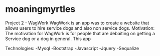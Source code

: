 # moaningmyrtles
Project 2 - WagWork
    WagWork is an app was to create a website that allows users to hire service dogs and also non service dogs. 
Motivation:
    The motivation for WagWork is for people that are debaiting on getting a Service dog or a dog in general. This app 

Technologies:
    -Mysql
    -Bootstrap
    -Javascript
    -Jquery
    -Sequalize
    